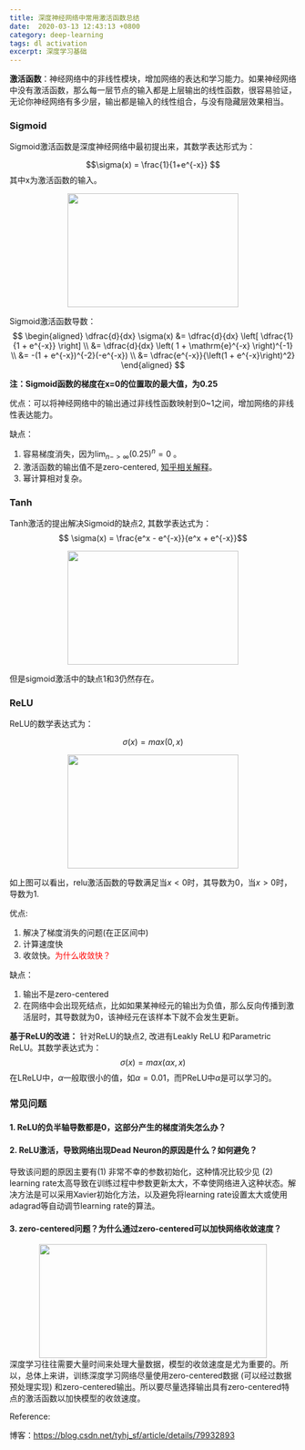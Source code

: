 ```yaml
---
title: 深度神经网络中常用激活函数总结
date:  2020-03-13 12:43:13 +0800
category: deep-learning
tags: dl activation
excerpt: 深度学习基础
---
```


**激活函数**：神经网络中的非线性模块，增加网络的表达和学习能力。如果神经网络中没有激活函数，那么每一层节点的输入都是上层输出的线性函数，很容易验证，无论你神经网络有多少层，输出都是输入的线性组合，与没有隐藏层效果相当。


### Sigmoid
Sigmoid激活函数是深度神经网络中最初提出来，其数学表达形式为：

$$\sigma(x) = \frac{1}{1+e^{-x}} $$
其中x为激活函数的输入。
<center><img src="https://selous123.github.io/assets/img/blog-activationfunc/sigmoid.png" width="300" height="200"/></center>

Sigmoid激活函数导数：
$$
\begin{aligned}
\dfrac{d}{dx} \sigma(x) &= \dfrac{d}{dx} \left[ \dfrac{1}{1 + e^{-x}} \right] \\
&= \dfrac{d}{dx} \left( 1 + \mathrm{e}^{-x} \right)^{-1} \\
&= -(1 + e^{-x})^{-2}(-e^{-x}) \\
&= \dfrac{e^{-x}}{\left(1 + e^{-x}\right)^2}
\end{aligned}
$$

**注：Sigmoid函数的梯度在x=0的位置取的最大值，为0.25**

优点：可以将神经网络中的输出通过非线性函数映射到0~1之间，增加网络的非线性表达能力。

缺点：
1. 容易梯度消失，因为$\lim_{n->\infty}(0.25)^n = 0$ 。
2. 激活函数的输出值不是zero-centered, [知乎相关解释](https://www.zhihu.com/question/57194292/answer/278445184)。
3. 幂计算相对复杂。

### Tanh
Tanh激活的提出解决Sigmoid的缺点2, 其数学表达式为：
$$ \sigma(x) = \frac{e^x - e^{-x}}{e^x + e^{-x}}$$
<center><img src="https://selous123.github.io/assets/img/blog-activationfunc/tanh.png" width="300" height="200"/></center>

但是sigmoid激活中的缺点1和3仍然存在。
### ReLU
ReLU的数学表达式为：

$$\sigma(x) = max(0, x)$$
<center><img src="https://selous123.github.io/assets/img/blog-activationfunc/relu.png" width="300" height="200"/></center>

如上图可以看出，relu激活函数的导数满足当$x<0$时，其导数为0，当$x>0$时，导数为1.

优点:
1. 解决了梯度消失的问题(在正区间中)
2. 计算速度快
3. 收敛快。<font color='red'>为什么收敛快？</font>

缺点：
1. 输出不是zero-centered
2. 在网络中会出现死结点，比如如果某神经元的输出为负值，那么反向传播到激活层时，其导数就为0，该神经元在该样本下就不会发生更新。

**基于ReLU的改进：**
针对ReLU的缺点2, 改进有Leakly ReLU 和Parametric ReLU。其数学表达式为：
$$\sigma(x) = max(\alpha x, x)$$
在LReLU中，$\alpha$一般取很小的值，如$\alpha=0.01$，而PReLU中$\alpha$是可以学习的。


### 常见问题
#### 1. ReLU的负半轴导数都是0，这部分产生的梯度消失怎么办？


#### 2. ReLU激活，导致网络出现Dead Neuron的原因是什么？如何避免？
导致该问题的原因主要有(1) 非常不幸的参数初始化，这种情况比较少见 (2) learning rate太高导致在训练过程中参数更新太大，不幸使网络进入这种状态。解决方法是可以采用Xavier初始化方法，以及避免将learning rate设置太大或使用adagrad等自动调节learning rate的算法。
#### 3. zero-centered问题？为什么通过zero-centered可以加快网络收敛速度？
<center><img src="https://selous123.github.io/assets/img/blog-activationfunc/zero-centered.jpg" width="400" height="200"/></center>
深度学习往往需要大量时间来处理大量数据，模型的收敛速度是尤为重要的。所以，总体上来讲，训练深度学习网络尽量使用zero-centered数据 (可以经过数据预处理实现) 和zero-centered输出。所以要尽量选择输出具有zero-centered特点的激活函数以加快模型的收敛速度。


Reference:

博客：https://blog.csdn.net/tyhj_sf/article/details/79932893


